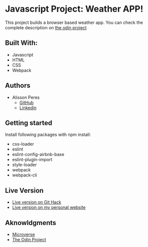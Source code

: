 # Javascript Project: Weather APP!

This project builds a browser based weather app. You can check the complete description on [the odin project](https://www.theodinproject.com/courses/javascript/lessons/weather-app)

## Built With:

- Javascript
- HTML
- CSS
- Webpack

## Authors

- Alisson Peres
  - [GitHub](https://github.com/alissonperes/)
  - [Linkedin](https://www.linkedin.com/in/alissonperes)

## Getting started

Install following packages with npm install:

- css-loader
- eslint
- eslint-config-airbnb-base
- eslint-plugin-import
- style-loader
- webpack
- webpack-cli

## Live Version

- [Live version on Git Hack](https://rawcdn.githack.com/alissonperes/mv_weatherapp/94c056fd5d1c317ef740b46902e3932ac1e30c1c/dist/index.html)
- [Live version on my personal website](https://alissonperes.com/weather/)

## Aknowldgments

- [Microverse](https://www.microverse.org/)
- [The Odin Project](https://www.theodinproject.com)
